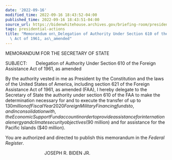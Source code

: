 ```yaml
---
date: '2022-09-16'
modified_time: 2022-09-16 18:43:52-04:00
published_time: 2022-09-16 18:43:51-04:00
source_url: https://bidenwhitehouse.archives.gov/briefing-room/presidential-actions/2022/09/16/memorandum-on-delegation-of-authority-under-section-610-of-the-foreign-assistance-act-of-1961-as-amended/
tags: presidential-actions
title: "Memorandum on\_Delegation of Authority Under Section 610 of the\_Foreign Assistance\
  \ Act of 1961, as\_amended"
---
```

 
MEMORANDUM FOR THE SECRETARY OF STATE

SUBJECT:       Delegation of Authority Under Section 610 of the Foreign
Assistance Act of 1961, as amended

By the authority vested in me as President by the Constitution and the
laws of the United States of America, including section 621 of the
Foreign Assistance Act of 1961, as amended (FAA), I hereby delegate to
the Secretary of State the authority under section 610 of the FAA to
make the determination necessary for and to execute the transfer of up
to $130 million of Fiscal Year 2020 Foreign Military Financing funds to,
and in consolidation with, the Economic Support Fund account in order to
provide assistance for international energy and climate security
objectives ($90 million) and for assistance for the Pacific Islands ($40
million).

You are authorized and directed to publish this memorandum in the
*Federal Register*.

                               JOSEPH R. BIDEN JR.
